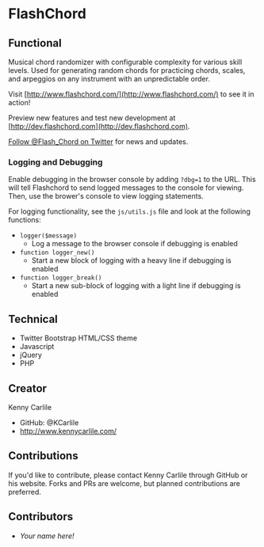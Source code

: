 # FlashChord

## Functional
Musical chord randomizer with configurable complexity for various skill levels. Used for generating random chords for practicing chords, scales, and arpeggios on any instrument with an unpredictable order.

Visit [http://www.flashchord.com/](http://www.flashchord.com/) to see it in action!

Preview new features and test new development at [http://dev.flashchord.com](http://dev.flashchord.com).

[Follow @Flash_Chord on Twitter](https://twitter.com/flash_chord) for news and updates.

### Logging and Debugging
Enable debugging in the browser console by adding `?dbg=1` to the URL. This will tell Flashchord to send logged messages to the console for viewing. Then, use the brower's console to view logging statements.

For logging functionality, see the `js/utils.js` file and look at the following functions:
- `logger($message)`
  -  Log a message to the browser console if debugging is enabled
- `function logger_new()`
  - Start a new block of logging with a heavy line if debugging is enabled
- `function logger_break()`
  - Start a new sub-block of logging with a light line if debugging is enabled

## Technical
- Twitter Bootstrap HTML/CSS theme
- Javascript
- jQuery
- PHP

## Creator
Kenny Carlile
- GitHub: @KCarlile
- http://www.kennycarlile.com/

## Contributions
If you'd like to contribute, please contact Kenny Carlile through GitHub or his website. Forks and PRs are welcome, but planned contributions are preferred.

## Contributors
- _Your name here!_

